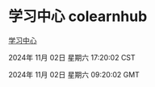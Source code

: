 # 学习中心 colearnhub
[学习中心](http://219.139.197.74:56308/colearnhub/)

2024年 11月 02日 星期六 17:20:02 CST

2024年 11月 02日 星期六 09:20:02 GMT
